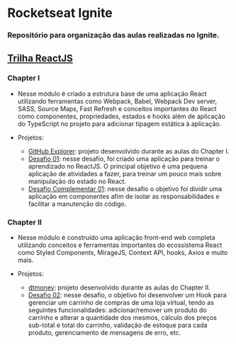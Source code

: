 # Rocketseat Ignite

### Repositório para organização das aulas realizadas no Ignite.

## [Trilha ReactJS](https://github.com/Lucas-HMSC/ignite/tree/main/reactjs)
### Chapter I
   * Nesse módulo é criado a estrutura base de uma aplicação React utilizando ferramentas como Webpack, Babel, Webpack Dev server, SASS, Source Maps, Fast Refresh e  conceitos importantes do React como componentes, propriedades, estados e hooks além de aplicação do TypeScript no projeto para adicionar tipagem estática à aplicação.

   * Projetos:
      * [GitHub Explorer](https://github.com/Lucas-HMSC/ignite/tree/main/reactjs/01-github-explorer): projeto desenvolvido durante as aulas do Chapter I.
      * [Desafio 01](https://github.com/Lucas-HMSC/ignite-reactjs-desafio-01): nesse desafio, foi criado uma aplicação para treinar o aprendizado no ReactJS. O principal objetivo é uma pequena aplicação de atividades a fazer, para treinar um pouco mais sobre manipulação do estado no React.
      * [Desafio Complementar 01](https://github.com/Lucas-HMSC/ignite-reactjs-desafio-complementar-01): nesse desafio o objetivo foi dividir uma aplicação em componentes afim de isolar as responsabilidades e facilitar a manutenção do código.
### Chapter II
   * Nesse módulo é construído uma aplicação front-end web completa utilizando conceitos e ferramentas importantes do ecossistema React como Styled Components, MirageJS, Context API, hooks, Axios e muito mais.

   * Projetos:
      * [dtmoney](https://github.com/Lucas-HMSC/ignite/tree/main/reactjs/02-dtmoney): projeto desenvolvido durante as aulas do Chapter II.
      * [Desafio 02](https://github.com/Lucas-HMSC/ignite-reactjs-desafio-02): nesse desafio, o objetivo foi desenvolver um Hook para gerenciar um carrinho de compras de uma loja virtual, tendo as seguintes funcionalidades: adicionar/remover um produto do carrinho e alterar a quantidade dos mesmos, cálculo dos preços sub-total e total do carrinho, validação de estoque para cada produto, gerenciamento de mensagens de erro, etc.